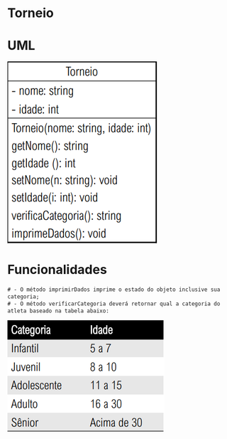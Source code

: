 # Torneio

  # UML
  
  <img src="UML.png"/>
  
  # Funcionalidades
  
    # - O método imprimirDados imprime o estado do objeto inclusive sua categoria;
    # - O método verificarCategoria deverá retornar qual a categoria do atleta baseado na tabela abaixo:
    
   <img src="categorias.PNG"/>
    
